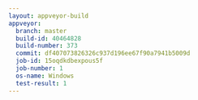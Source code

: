 ```yaml
---
layout: appveyor-build
appveyor:
  branch: master
  build-id: 40464828
  build-number: 373
  commit: df407073826326c937d196ee67f90a7941b5009d
  job-id: 15oqdkdbexpous5f
  job-number: 1
  os-name: Windows
  test-result: 1
---
```

